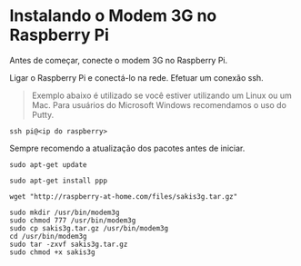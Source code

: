 # Instalando o Modem 3G no Raspberry Pi

Antes de começar, conecte o modem 3G no Raspberry Pi.

Ligar o Raspberry Pi e conectá-lo na rede. Efetuar um conexão ssh.

>Exemplo abaixo é utilizado se você estiver utilizando um Linux ou um Mac. Para usuários do Microsoft Windows recomendamos o uso do Putty.

```
ssh pi@<ip do raspberry>
```


Sempre recomendo a atualização dos pacotes antes de iniciar.

```
sudo apt-get update
```

```
sudo apt-get install ppp
```

```
wget "http://raspberry-at-home.com/files/sakis3g.tar.gz"
```

```
sudo mkdir /usr/bin/modem3g
sudo chmod 777 /usr/bin/modem3g
sudo cp sakis3g.tar.gz /usr/bin/modem3g
cd /usr/bin/modem3g
sudo tar -zxvf sakis3g.tar.gz
sudo chmod +x sakis3g
```
